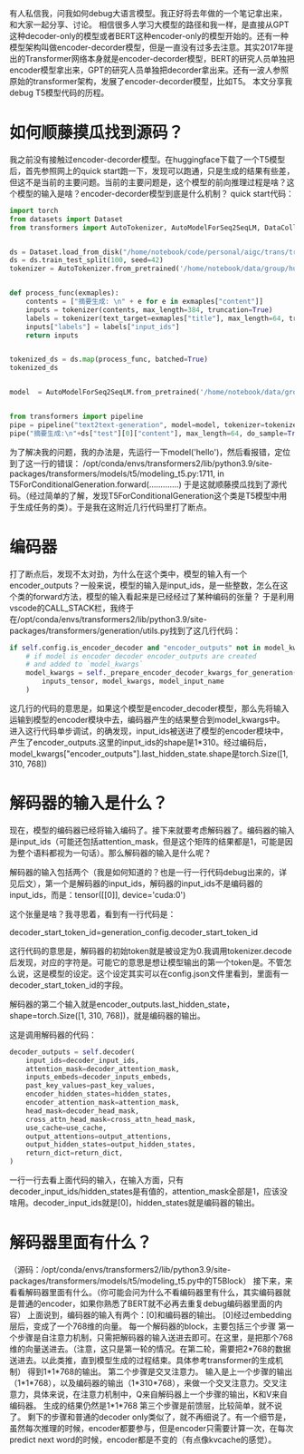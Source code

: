 有人私信我，问我如何debug大语言模型。我正好将去年做的一个笔记拿出来，和大家一起分享、讨论。
相信很多人学习大模型的路径和我一样，是直接从GPT这种decoder-only的模型或者BERT这种encoder-only的模型开始的。还有一种模型架构叫做encoder-decorder模型，但是一直没有过多去注意。其实2017年提出的Transformer网络本身就是encoder-decorder模型，BERT的研究人员单独把encoder模型拿出来，GPT的研究人员单独把decorder拿出来。还有一波人参照原始的transformer架构，发展了encoder-decorder模型，比如T5。
本文分享我debug T5模型代码的历程。
# 如何顺藤摸瓜找到源码？
我之前没有接触过encoder-decorder模型。在huggingface下载了一个T5模型后，首先参照网上的quick start跑一下，发现可以跑通，只是生成的结果有些差，但这不是当前的主要问题。当前的主要问题是，这个模型的前向推理过程是啥？这个模型的输入是啥？encoder-decorder模型到底是什么机制？
quick start代码：
```python
import torch
from datasets import Dataset
from transformers import AutoTokenizer, AutoModelForSeq2SeqLM, DataCollatorForSeq2Seq, Seq2SeqTrainer, Seq2SeqTrainingArguments


ds = Dataset.load_from_disk("/home/notebook/code/personal/aigc/trans/transformers-code/02-NLP Tasks/15-text_summarization/nlpcc_2017")
ds = ds.train_test_split(100, seed=42)
tokenizer = AutoTokenizer.from_pretrained('/home/notebook/data/group/huggingface/T5-models-dirs/mengzi-t5-base')


def process_func(exmaples):
    contents = ["摘要生成: \n" + e for e in exmaples["content"]]
    inputs = tokenizer(contents, max_length=384, truncation=True)
    labels = tokenizer(text_target=exmaples["title"], max_length=64, truncation=True)
    inputs["labels"] = labels["input_ids"]
    return inputs


tokenized_ds = ds.map(process_func, batched=True)
tokenized_ds


model  = AutoModelForSeq2SeqLM.from_pretrained('/home/notebook/data/group/huggingface/T5-models-dirs/mengzi-t5-base')


from transformers import pipeline
pipe = pipeline("text2text-generation", model=model, tokenizer=tokenizer, device=0)
pipe("摘要生成:\n"+ds["test"][0]["content"], max_length=64, do_sample=True)
```
为了解决我的问题，我的办法是，先运行一下model('hello')，然后看报错，定位到了这一行的错误：
/opt/conda/envs/transformers2/lib/python3.9/site-packages/transformers/models/t5/modeling_t5.py:1711, in T5ForConditionalGeneration.forward(.............)
于是这就顺藤摸瓜找到了源代码。（经过简单的了解，发现T5ForConditionalGeneration这个类是T5模型中用于生成任务的类）。于是我在这附近几行代码里打了断点。

# 编码器
打了断点后，发现不太对劲，为什么在这个类中，模型的输入有一个encoder_outputs？一般来说，模型的输入是input_ids，是一些整数，怎么在这个类的forward方法，模型的输入看起来是已经经过了某种编码的张量？
于是利用vscode的CALL_STACK栏，我终于在/opt/conda/envs/transformers2/lib/python3.9/site-packages/transformers/generation/utils.py找到了这几行代码：
```python
if self.config.is_encoder_decoder and "encoder_outputs" not in model_kwargs: 
    # if model is encoder decoder encoder_outputs are created
    # and added to `model_kwargs`
    model_kwargs = self._prepare_encoder_decoder_kwargs_for_generation(  #在这一步进行编码！
        inputs_tensor, model_kwargs, model_input_name
    )
```
这几行的代码的意思是，如果这个模型是encoder_decoder模型，那么先将输入运输到模型的encoder模块中去，编码器产生的结果整合到model_kwargs中。
进入这行代码单步调试，的确发现，input_ids被送进了模型的encoder模块中，产生了encoder_outputs.这里的input_ids的shape是1\*310。经过编码后，model_kwargs["encoder_outputs"].last_hidden_state.shape是torch.Size([1, 310, 768])

# 解码器的输入是什么？

现在，模型的编码器已经将输入编码了。接下来就要考虑解码器了。编码器的输入是input_ids（可能还包括attention_mask，但是这个矩阵的结果都是1，可能是因为整个语料都视为一句话）。那么解码器的输入是什么呢？

解码器的输入包括两个（我是如何知道的？也是一行一行代码debug出来的，详见后文），第一个是解码器的input_ids，解码器的input_ids不是编码器的input_ids，而是：tensor([[0]], device='cuda:0')

这个张量是啥？我寻思着，看到有一行代码是：

decoder_start_token_id=generation_config.decoder_start_token_id

这行代码的意思是，解码器的初始token就是被设定为0.我调用tokenizer.decode后发现，对应的字符是<pad>。可能它的意思是想让模型输出的第一个token是<pad>。不管怎么说，这是模型的设定。这个设定其实可以在config.json文件里看到，里面有一decoder_start_token_id的字段。

解码器的第二个输入就是encoder_outputs.last_hidden_state，shape=torch.Size([1, 310, 768])，就是编码器的输出。

这是调用解码器的代码：
```python
decoder_outputs = self.decoder(
    input_ids=decoder_input_ids,
    attention_mask=decoder_attention_mask,
    inputs_embeds=decoder_inputs_embeds,
    past_key_values=past_key_values,
    encoder_hidden_states=hidden_states,
    encoder_attention_mask=attention_mask,
    head_mask=decoder_head_mask,
    cross_attn_head_mask=cross_attn_head_mask,
    use_cache=use_cache,
    output_attentions=output_attentions,
    output_hidden_states=output_hidden_states,
    return_dict=return_dict,
)
```
一行一行去看上面代码的输入，在输入方面，只有decoder_input_ids/hidden_states是有值的，attention_mask全部是1，应该没啥用。decoder_input_ids就是[0]，hidden_states就是编码器的输出。

# 解码器里面有什么？
（源码：/opt/conda/envs/transformers2/lib/python3.9/site-packages/transformers/models/t5/modeling_t5.py中的T5Block）
接下来，来看看解码器里面有什么。（你可能会问为什么不看编码器里有什么，其实编码器就是普通的encoder，如果你熟悉了BERT就不必再去重复debug编码器里面的内容）
上面说到，编码器的输入有两个：[0]和编码器的输出。
[0]经过embedding层后，变成了一个768维的向量。
每一个解码器的block，主要包括三个步骤
第一个步骤是自注意力机制，只需把解码器的输入送进去即可。在这里，是把那个768维的向量送进去。（注意，这只是第一轮的情况。在第二轮，需要把2\*768的数据送进去。以此类推，直到模型生成的过程结束。具体参考transformer的生成机制）
得到1\*1\*768的输出。
第二个步骤是交叉注意力。
输入是上一个步骤的输出（1\*1\*768），以及编码器的输出（1\*310\*768），来做一个交叉注意力。交叉注意力，具体来说，在注意力机制中，Q来自解码器上一个步骤的输出，K和V来自编码器。
生成的结果仍然是1\*1\*768
第三个步骤是前馈层，比较简单，就不说了。
剩下的步骤和普通的decoder only类似了，就不再细说了。有一个细节是，虽然每次推理的时候，encoder都要参与，但是encoder只需要计算一次，在每次predict next word的时候，encoder都是不变的（有点像kvcache的感觉）。
